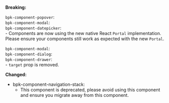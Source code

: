 **Breaking:**

`bpk-component-popover`: </br>
`bpk-component-modal`: </br>
`bpk-component-datepicker`: </br>
    - Components are now using the new native React `Portal` implementation. Please ensure your components still work as expected with the new `Portal`.

`bpk-component-modal`: </br>
`bpk-component-dialog`: </br>
`bpk-component-drawer`: </br>
    - `target` prop is removed.

**Changed:**
- bpk-component-navigation-stack:
  - This component is deprecated, please avoid using this component and ensure you migrate away from this component.

